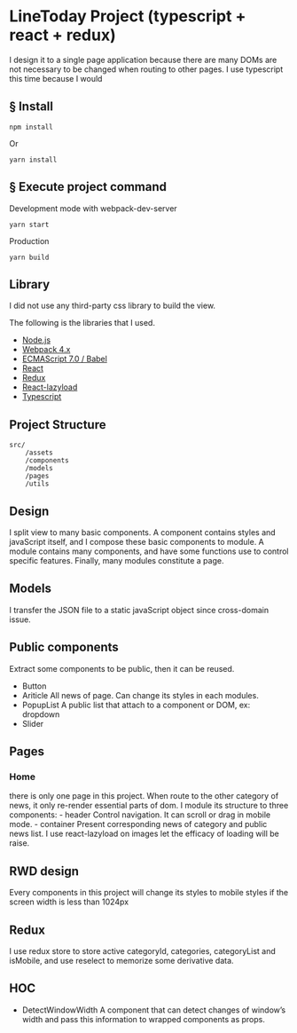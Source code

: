 # LineToday Project (typescript + react + redux)
I design it to a single page application because there are many DOMs are not necessary to be changed when routing to other pages. I use typescript this time because I would

## § Install
```
npm install
```
Or
```
yarn install
```

## § Execute project command
Development mode with webpack-dev-server
```
yarn start
```
Production
```
yarn build
```

## Library
I did not use any third-party css library to build the view.

The following is  the libraries that I used. 

* [Node.js](https://nodejs.org/en/)
* [Webpack 4.x](https://webpack.js.org/)
* [ECMAScript 7.0 / Babel](https://babeljs.io/learn-es2015/)
* [React](https://facebook.github.io/react/)
* [Redux](https://github.com/reduxjs/redux)
* [React-lazyload](https://github.com/jasonslyvia/react-lazyload)
* [Typescript](https://github.com/Microsoft/TypeScript)

## Project Structure
```
src/
	/assets
	/components
	/models
	/pages
	/utils
```

## Design
I split view to many basic components. A component contains styles and javaScript itself, and I compose these basic components to module. A module contains many components, and have some functions use to control specific features. Finally, many modules constitute a page.

## Models
I transfer the JSON file to a static javaScript object since cross-domain issue.

## Public components
Extract some components to be public, then it can be reused.

* Button
* Ariticle
     All news of page. Can change its styles in each modules.
* PopupList
     A public list that attach to a component or DOM, ex: dropdown
* Slider

## Pages
### Home
there is only one page in this project. When route to the other category of news, it only re-render essential parts of dom.
I module its structure to three components:
    - header
    Control navigation. It can scroll or drag in mobile mode.
    - container
    Present corresponding news of category and public news list.  I use react-lazyload on images let the efficacy of loading will be raise.

## RWD design
Every components in this project will change its styles to mobile styles if the screen width is less than 1024px

## Redux
I use redux store to store active categoryId, categories, categoryList and isMobile, and use reselect to memorize some derivative data.

## HOC
* DetectWindowWidth
A component that can detect changes of window’s width and pass this information to wrapped components as props.
